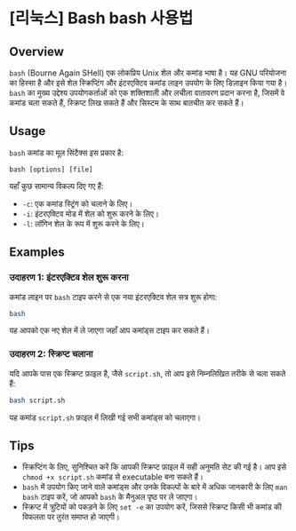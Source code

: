 # [리눅스] Bash bash 사용법

## Overview
`bash` (Bourne Again SHell) एक लोकप्रिय Unix शेल और कमांड भाषा है। यह GNU परियोजना का हिस्सा है और इसे शेल स्क्रिप्टिंग और इंटरएक्टिव कमांड लाइन उपयोग के लिए डिज़ाइन किया गया है। `bash` का मुख्य उद्देश्य उपयोगकर्ताओं को एक शक्तिशाली और लचीला वातावरण प्रदान करना है, जिसमें वे कमांड चला सकते हैं, स्क्रिप्ट लिख सकते हैं और सिस्टम के साथ बातचीत कर सकते हैं।

## Usage
`bash` कमांड का मूल सिंटैक्स इस प्रकार है:
```
bash [options] [file]
```
यहाँ कुछ सामान्य विकल्प दिए गए हैं:
- `-c`: एक कमांड स्ट्रिंग को चलाने के लिए।
- `-i`: इंटरएक्टिव मोड में शेल को शुरू करने के लिए।
- `-l`: लॉगिन शेल के रूप में शुरू करने के लिए।

## Examples
### उदाहरण 1: इंटरएक्टिव शेल शुरू करना
कमांड लाइन पर `bash` टाइप करने से एक नया इंटरएक्टिव शेल सत्र शुरू होगा:
```bash
bash
```
यह आपको एक नए शेल में ले जाएगा जहाँ आप कमांड्स टाइप कर सकते हैं।

### उदाहरण 2: स्क्रिप्ट चलाना
यदि आपके पास एक स्क्रिप्ट फ़ाइल है, जैसे `script.sh`, तो आप इसे निम्नलिखित तरीके से चला सकते हैं:
```bash
bash script.sh
```
यह कमांड `script.sh` फ़ाइल में लिखी गई सभी कमांड्स को चलाएगा।

## Tips
- स्क्रिप्टिंग के लिए, सुनिश्चित करें कि आपकी स्क्रिप्ट फ़ाइल में सही अनुमति सेट की गई है। आप इसे `chmod +x script.sh` कमांड से executable बना सकते हैं।
- `bash` में उपयोग किए जाने वाले कमांड्स और उनके विकल्पों के बारे में अधिक जानकारी के लिए `man bash` टाइप करें, जो आपको `bash` के मैनुअल पृष्ठ पर ले जाएगा।
- स्क्रिप्ट में त्रुटियों को पकड़ने के लिए `set -e` का उपयोग करें, जिससे स्क्रिप्ट किसी भी कमांड की विफलता पर तुरंत समाप्त हो जाएगी।
